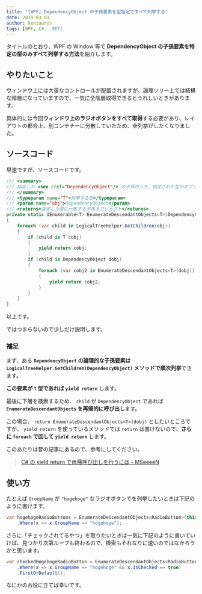 ```yaml
---
title: "[WPF] DependencyObject の子孫要素を型指定ですべて列挙する"
date: 2019-03-01
author: kenzauros
tags: [WPF, C#, .NET]
---
```


タイトルのとおり、WPF の Window 等で **DependencyObject の子孫要素を特定の型のみすべて列挙する方法**を紹介します。

## やりたいこと

ウィンドウ上には大量なコントロールが配置されますが、論理ツリー上では結構な階層になっていますので、一気に全階層取得できるとうれしいときがあります。

具体的には今回**ウィンドウ上のラジオボタンをすべて取得**する必要があり、レイアウトの都合上、別コンテナーに分散していたため、全列挙がしたくなりました。

## ソースコード

早速ですが、ソースコードです。

```cs
/// <summary>
/// 指定した <see cref="DependencyObject"/> の子孫のうち、指定された型のオブジェクトを列挙します。
/// </summary>
/// <typeparam name="T">列挙する型</typeparam>
/// <param name="obj">DependencyObject</param>
/// <returns>指定した型に一致する子孫オブジェクト</returns>
private static IEnumerable<T> EnumerateDescendantObjects<T>(DependencyObject obj) where T : DependencyObject
{
    foreach (var child in LogicalTreeHelper.GetChildren(obj))
    {
        if (child is T cobj)
        {
            yield return cobj;
        }
        if (child is DependencyObject dobj)
        {
            foreach (var cobj2 in EnumerateDescendantObjects<T>(dobj))
            {
                yield return cobj2;
            }
        }
    }
}
```

以上です。

ではつまらないので少しだけ説明します。

### 補足

まず、ある **`DependencyObject` の論理的な子孫要素は `LogicalTreeHelper.GetChildren(DependencyObject)` メソッドで順次列挙**できます。

**この要素が `T` 型であれば `yield return`** します。

最後に下層を検索するため、 `child` が `DependencyObject` であれば **`EnumerateDescendantObjects` を再帰的に呼び出し**ます。

この場合、 `return EnumerateDescendantObjects<T>(dobj)` としたいところですが、 `yield return` を使っているメソッドでは `return` は書けないので、**さらに `foreach` で回して `yield return`** します。

このあたりは昔の記事にあるので、参考にしてください。

> [C# の yield return で再帰呼び出しを行うには - MSeeeeN](/cs-recursive-call-with-yield-return/)

## 使い方

たとえば `GroupName` が `"hogehoge"` なラジオボタンでを列挙したいときは下記のように書けます。

```cs
var hogehogeRadioButtons = EnumerateDescendantObjects<RadioButton>(this)
    .Where(x => x.GroupName == "hogehoge");
```

さらに「チェックされてるやつ」を取りたいときは一気に下記のように書いていけば、見つかり次第ループも終わるので、検索もそれなりに速いのではなかろうかと思います。

```cs
var checkedHogehogeRadioButton = EnumerateDescendantObjects<RadioButton>(this)
    .Where(x => x.GroupName == "hogehoge" && x.IsChecked == true)
    .FirstOrDefault();
```

なにかのお役に立てば幸いです。